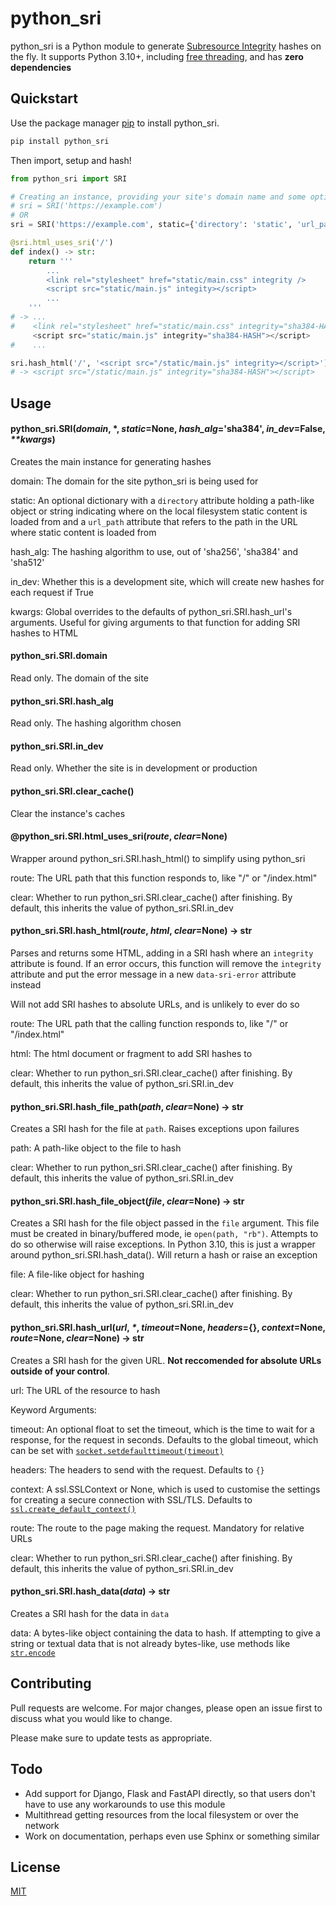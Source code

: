 # python_sri

python_sri is a Python module to generate [Subresource Integrity](https://developer.mozilla.org/en-US/docs/Web/Security/Subresource_Integrity) hashes on the fly. It supports Python 3.10+, including [free threading](https://py-free-threading.github.io/), and has **zero dependencies**

## Quickstart

Use the package manager [pip](https://pip.pypa.io/en/stable/) to install python_sri.

```bash
pip install python_sri
```

Then import, setup and hash!

```python
from python_sri import SRI

# Creating an instance, providing your site's domain name and some optional config
# sri = SRI('https://example.com')
# OR
sri = SRI('https://example.com', static={'directory': 'static', 'url_path': '/static'})

@sri.html_uses_sri('/')
def index() -> str:
    return '''
        ...
        <link rel="stylesheet" href="static/main.css" integrity />
        <script src="static/main.js" integity></script>
        ...
    '''
# -> ...
#    <link rel="stylesheet" href="static/main.css" integrity="sha384-HASH">
     <script src="static/main.js" integrity="sha384-HASH"></script>
#    ...

sri.hash_html('/', '<script src="/static/main.js" integrity></script>')
# -> <script src="/static/main.js" integrity="sha384-HASH"></script>
```

## Usage

#### python_sri.SRI(*domain*, \*, *static*=None, *hash_alg*='sha384', *in_dev*=False, *\*\*kwargs*)
Creates the main instance for generating hashes

domain: The domain for the site python_sri is being used for

static: An optional dictionary with a ```directory``` attribute holding a path-like object or string indicating where on the local filesystem static content is loaded from and a ```url_path``` attribute that refers to the path in the URL where static content is loaded from

hash_alg: The hashing algorithm to use, out of 'sha256', 'sha384' and 'sha512'

in_dev: Whether this is a development site, which will create new hashes for each request if True

kwargs: Global overrides to the defaults of python_sri.SRI.hash_url's arguments. Useful for giving arguments to that function for adding SRI hashes to HTML

#### python_sri.SRI.domain
Read only. The domain of the site

#### python_sri.SRI.hash_alg
Read only. The hashing algorithm chosen

#### python_sri.SRI.in_dev
Read only. Whether the site is in development or production

#### python_sri.SRI.clear_cache()
Clear the instance's caches

#### @python_sri.SRI.html_uses_sri(*route*, *clear*=None)
Wrapper around python_sri.SRI.hash_html() to simplify using python_sri

route: The URL path that this function responds to, like "/" or "/index.html"

clear: Whether to run python_sri.SRI.clear_cache() after finishing. By default, this inherits the value of python_sri.SRI.in_dev

#### python_sri.SRI.hash_html(*route*, *html*, *clear*=None) -> str
Parses and returns some HTML, adding in a SRI hash where an ```integrity``` attribute is found. If an error occurs, this function will remove the ```integrity``` attribute and put the error message in a new ```data-sri-error``` attribute instead

Will not add SRI hashes to absolute URLs, and is unlikely to ever do so

route: The URL path that the calling function responds to, like "/" or "/index.html"

html: The html document or fragment to add SRI hashes to

clear: Whether to run python_sri.SRI.clear_cache() after finishing. By default, this inherits the value of python_sri.SRI.in_dev

#### python_sri.SRI.hash_file_path(*path*, *clear*=None) -> str
Creates a SRI hash for the file at ```path```. Raises exceptions upon failures

path: A path-like object to the file to hash

clear: Whether to run python_sri.SRI.clear_cache() after finishing. By default, this inherits the value of python_sri.SRI.in_dev

#### python_sri.SRI.hash_file_object(*file*, *clear*=None) -> str
Creates a SRI hash for the file object passed in the ```file``` argument. This file must be created in binary/buffered mode, ie ```open(path, "rb")```. Attempts to do so otherwise will raise exceptions. In Python 3.10, this is just a wrapper around python_sri.SRI.hash_data(). Will return a hash or raise an exception

file: A file-like object for hashing

clear: Whether to run python_sri.SRI.clear_cache() after finishing. By default, this inherits the value of python_sri.SRI.in_dev

#### python_sri.SRI.hash_url(*url*, *\**, *timeout*=None, *headers*={}, *context*=None, *route*=None, *clear*=None) -> str
Creates a SRI hash for the given URL. **Not reccomended for absolute URLs outside of your control**.

url: The URL of the resource to hash

Keyword Arguments:

timeout: An optional float to set the timeout, which is the time to wait for a response, for the request in seconds. Defaults to the global timeout, which can be set with [```socket.setdefaulttimeout(timeout)```](https://docs.python.org/3/library/socket.html#socket.setdefaulttimeout)

headers: The headers to send with the request. Defaults to ```{}```

context: A ssl.SSLContext or None, which is used to customise the settings for creating a secure connection with SSL/TLS. Defaults to [```ssl.create_default_context()```](https://docs.python.org/3/library/ssl.html#ssl.create_default_context)

route: The route to the page making the request. Mandatory for relative URLs

clear: Whether to run python_sri.SRI.clear_cache() after finishing. By default, this inherits the value of python_sri.SRI.in_dev

#### python_sri.SRI.hash_data(*data*) -> str
Creates a SRI hash for the data in ```data```

data: A bytes-like object containing the data to hash. If attempting to give a string or textual data that is not already bytes-like, use methods like [```str.encode```](https://docs.python.org/3/library/stdtypes.html#str.encode)

## Contributing

Pull requests are welcome. For major changes, please open an issue first
to discuss what you would like to change.

Please make sure to update tests as appropriate.

## Todo

- Add support for Django, Flask and FastAPI directly, so that users don't have to use any workarounds to use this module
- Multithread getting resources from the local filesystem or over the network
- Work on documentation, perhaps even use Sphinx or something similar

## License

[MIT](https://choosealicense.com/licenses/mit/)
